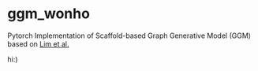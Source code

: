 # ggm_wonho
Pytorch Implementation of Scaffold-based Graph Generative Model (GGM) based on [Lim et al.](https://pubs.rsc.org/en/content/articlelanding/2020/sc/c9sc04503a#!divAbstract)

hi:)
